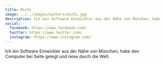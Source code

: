 ```yaml
---
title: Michi
image: ../../images/authors/michi.jpg
description: Ich bin Software Entwickler aus der Nähe von München, habe den Computer bei Seite gelegt und reise durch die Welt.
social:
  facebook: https://www.facebook.com/
  twitter: https://www.twitter.com/
  instagram: https://www.instagram.com/
---
```


Ich bin Software Entwickler aus der Nähe von München, habe den Computer bei Seite gelegt und reise durch die Welt. 
